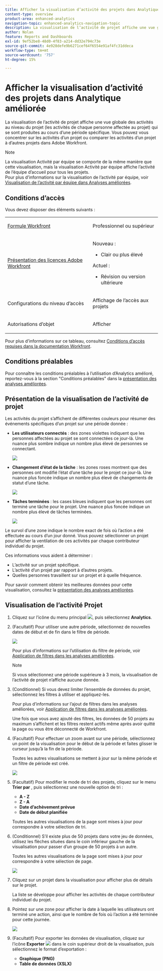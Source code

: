 ```yaml
---
title: Afficher la visualisation d’activité des projets dans Analytique améliorée
content-type: overview
product-area: enhanced-analytics
navigation-topic: enhanced-analytics-navigation-topic
description: La visualisation de l’activité de projet affiche une vue globale des activités au niveau du projet (les activités de chaque personne affectée au projet) qui se sont produites au cours d’une période spécifique. Vous pouvez vous concentrer sur les activités d’un projet ou comparer les activités d’un projet à d’autres projets dans Adobe Workfront.
author: Nolan
feature: Reports and Dashboards
exl-id: 9ef52be8-48d0-4f83-a214-dd32e794c73e
source-git-commit: 4e928defe9b6271cef64f6554e91af4fc31ddeca
workflow-type: tm+mt
source-wordcount: '757'
ht-degree: 15%

---
```


# Afficher la visualisation d’activité des projets dans Analytique améliorée

<!-- Audited: 12/2023 -->

La visualisation de l’activité de projet affiche une vue globale des activités au niveau du projet (les activités de chaque personne affectée au projet) qui se sont produites au cours d’une période spécifique. Vous pouvez vous concentrer sur les activités d’un projet ou comparer les activités d’un projet à d’autres projets dans Adobe Workfront.

>[!NOTE]
>
>La visualisation Activité par équipe se comporte de la même manière que cette visualisation, mais la visualisation Activité par équipe affiche l’activité de l’équipe d’accueil pour tous les projets.\
>Pour plus d’informations sur la visualisation de l’activité par équipe, voir [Visualisation de l’activité par équipe dans Analyses améliorées](../enhanced-analytics/activity-by-team-overview.md).

## Conditions d’accès

Vous devez disposer des éléments suivants :

<table style="table-layout:auto"> 
 <col> 
 <col> 
 <tbody> 
  <tr> 
   <td role="rowheader"><a href="https://www.workfront.com/plans?lang=fr" target="_blank">Formule Workfront</a></td> 
   <td> <p>Professionnel ou supérieur</p> </td> 
  </tr> 
  <tr> 
   <td role="rowheader"><a href="../administration-and-setup/add-users/access-levels-and-object-permissions/wf-licenses.md" class="MCXref xref">Présentation des licences Adobe Workfront</a></td> 
   <td>   <p>Nouveau :</p> 
   <ul><li>Clair ou plus élevé</li></ul>
   <p>Actuel :</p>
   <ul><li>Révision ou version ultérieure</li></ul>
 </td> 
  </tr> 
  <tr> 
   <td role="rowheader">Configurations du niveau d’accès</td> 
   <td> <p>Affichage de l’accès aux projets</p> <!--<p>Note: If you still don't have access, ask your Workfront administrator if they set additional restrictions in your access level.<br>For information on how a Workfront administrator can change your access level, see <a href="../administration-and-setup/add-users/configure-and-grant-access/create-modify-access-levels.md" class="MCXref xref">Create or modify custom access levels</a>.</p>--> </td> 
  </tr> 
  <tr> 
   <td role="rowheader">Autorisations d’objet</td> 
   <td> <p>Afficher</p> <!--<p>For information on requesting additional access, see <a href="../workfront-basics/grant-and-request-access-to-objects/request-access.md" class="MCXref xref">Request access to objects </a>.</p>--> </td> 
  </tr> 
 </tbody> 
</table>

Pour plus d’informations sur ce tableau, consultez [Conditions d’accès requises dans la documentation Workfront](/help/quicksilver/administration-and-setup/add-users/access-levels-and-object-permissions/access-level-requirements-in-documentation.md).

## Conditions préalables

Pour connaître les conditions préalables à l’utilisation d’Analytics amélioré, reportez-vous à la section &quot;Conditions préalables&quot; dans la [présentation des analyses améliorées](../enhanced-analytics/enhanced-analytics-overview.md).

## Présentation de la visualisation de l’activité de projet

Les activités du projet s’affichent de différentes couleurs pour résumer des événements spécifiques d’un projet sur une période donnée :

* **Les utilisateurs connectés** : des zones violettes indiquent que les personnes affectées au projet se sont connectées ce jour-là. Une nuance plus sombre indique un nombre plus élevé de personnes se connectant.

  ![](assets/project-activity-users-logged-in.png)

* **Changement d’état de la tâche** : les zones roses montrent que des personnes ont modifié l’état d’une tâche pour le projet ce jour-là. Une nuance plus foncée indique un nombre plus élevé de changements de statut d’une tâche.

  ![](assets/project-activity-task-status-changes.png)

* **Tâches terminées** : les cases bleues indiquent que les personnes ont terminé une tâche pour le projet. Une nuance plus foncée indique un nombre plus élevé de tâches terminées.

  ![](assets/project-activity-tasks-completed.png)

Le survol d’une zone indique le nombre exact de fois où l’action a été effectuée au cours d’un jour donné. Vous pouvez sélectionner un projet pour afficher la ventilation de ces activités par chaque contributeur individuel du projet.

Ces informations vous aident à déterminer :

* L’activité sur un projet spécifique.
* L’activité d’un projet par rapport à d’autres projets.
* Quelles personnes travaillent sur un projet et à quelle fréquence.

Pour savoir comment obtenir les meilleures données pour cette visualisation, consultez la [présentation des analyses améliorées](../enhanced-analytics/enhanced-analytics-overview.md).

## Visualisation de l’activité Projet

1. Cliquez sur l’icône du menu principal ![](assets/main-menu-icon-16x12.png), puis sélectionnez **Analytics**.
1. (Facultatif) Pour utiliser une autre période, sélectionnez de nouvelles dates de début et de fin dans le filtre de période.

   ![](assets/filters-select-date-range-350x344.png)

   Pour plus d’informations sur l’utilisation du filtre de période, voir [Application de filtres dans les analyses améliorées](../enhanced-analytics/use-enhanced-analytics-filters.md).

   >[!NOTE]
   >
   >Si vous sélectionnez une période supérieure à 3 mois, la visualisation de l’activité de projet n’affiche aucune donnée.

1. (Conditionnel) Si vous devez limiter l’ensemble de données du projet, sélectionnez les filtres à utiliser et appliquez-les.

   Pour plus d’informations sur l’ajout de filtres dans les analyses améliorées, voir [Application de filtres dans les analyses améliorées](../enhanced-analytics/use-enhanced-analytics-filters.md).

   Une fois que vous avez ajouté des filtres, les données de 50 projets au maximum s’affichent et les filtres restent actifs même après avoir quitté la page ou vous être déconnecté de Workfront.

1. (Facultatif) Pour effectuer un zoom avant sur une période, sélectionnez un point de la visualisation pour le début de la période et faites glisser le curseur jusqu’à la fin de la période.

   Toutes les autres visualisations se mettent à jour sur la même période et un filtre de période est créé.

   ![](assets/timeframe-filter-350x220.png)

1. (Facultatif) Pour modifier le mode de tri des projets, cliquez sur le menu **Trier par** , puis sélectionnez une nouvelle option de tri :

   * **A - Z**
   * **Z - A**
   * **Date d’achèvement prévue**
   * **Date de début planifiée**

   Toutes les autres visualisations de la page sont mises à jour pour correspondre à votre sélection de tri.

1. (Conditionnel) S’il existe plus de 50 projets dans votre jeu de données, utilisez les flèches situées dans le coin inférieur gauche de la visualisation pour passer d’un groupe de 50 projets à un autre.

   Toutes les autres visualisations de la page sont mises à jour pour correspondre à votre sélection de page.

   ![](assets/pagination-350x118.png)

1. Cliquez sur un projet dans la visualisation pour afficher plus de détails sur le projet.

   La liste se développe pour afficher les activités de chaque contributeur individuel du projet.

1. Pointez sur une zone pour afficher la date à laquelle les utilisateurs ont terminé une action, ainsi que le nombre de fois où l’action a été terminée pour cette journée.

   ![](assets/project-activity-activity-pop-up-350x137.png)

1. (Facultatif) Pour exporter les données de visualisation, cliquez sur l’icône **Exporter** ![](assets/export.png) dans le coin supérieur droit de la visualisation, puis sélectionnez le format d’exportation :

   * **Graphique (PNG)**
   * **Table de données (XSLX)**

